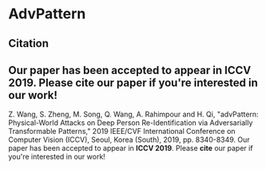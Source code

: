 # AdvPattern 
## Citation

Our paper has been accepted to appear in **ICCV 2019**. Please **cite** our paper if you're interested in our work!
---
Z. Wang, S. Zheng, M. Song, Q. Wang, A. Rahimpour and H. Qi, "advPattern: Physical-World Attacks on Deep Person Re-Identification via Adversarially Transformable Patterns," 2019 IEEE/CVF International Conference on Computer Vision (ICCV), Seoul, Korea (South), 2019, pp. 8340-8349.
Our paper has been accepted to appear in **ICCV 2019**. Please **cite** our paper if you're interested in our work!
